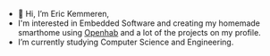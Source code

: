 - 👋 Hi, I’m Eric Kemmeren,
- I'm interested in Embedded Software and creating my homemade smarthome using [Openhab](https://www.openhab.org/) and a lot of the projects on my profile.
- I’m currently studying Computer Science and Engineering.
